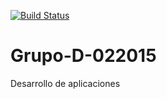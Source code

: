 [![Build Status](https://travis-ci.org/jcalvento/Grupo-D-022015.png)](https://travis-ci.org/jcalvento/Grupo-D-022015)

# Grupo-D-022015
Desarrollo de aplicaciones
